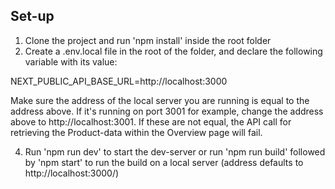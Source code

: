 ## Set-up

1. Clone the project and run 'npm install' inside the root folder
2. Create a .env.local file in the root of the folder, and declare the following variable with its value:

NEXT_PUBLIC_API_BASE_URL=http://localhost:3000

Make sure the address of the local server you are running is equal to the address above. If it's running on port 3001 for example, change the address above to http://localhost:3001.
If these are not equal, the API call for retrieving the Product-data within the Overview page will fail. 

4. Run 'npm run dev' to start the dev-server or run 'npm run build' followed by 'npm start' to run the build on a local server (address defaults to http://localhost:3000/)
